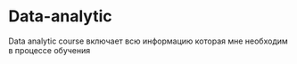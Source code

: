 # Data-analytic
Data analytic course включает всю информацию которая мне необходим в процессе обучения
